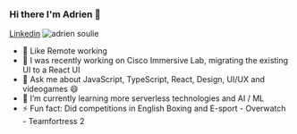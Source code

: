 ### Hi there I'm Adrien 👋
[Linkedin](https://www.linkedin.com/in/adriensouli%C3%A9)
![adrien soulie](https://i.imgur.com/2UQtasv.png)


- 🤍 Like Remote working 
- 🔭 I was recently working on Cisco Immersive Lab, migrating the existing UI to a React UI
- 💬 Ask me about JavaScript, TypeScript, React, Design, UI/UX and videogames 😄
- 🌱 I’m currently learning more serverless technologies and AI / ML
- ⚡ Fun fact: Did competitions in English Boxing and E-sport - Overwatch - Teamfortress 2


<!--
**adriensoulie/adriensoulie** is a ✨ _special_ ✨ repository because its `README.md` (this file) appears on your GitHub profile.

Here are some ideas to get you started:

- 🔭 I’m currently working on ...
- 🌱 I’m currently learning ...
- 👯 I’m looking to collaborate on ...
- 🤔 I’m looking for help with ...
- 💬 Ask me about ...
- 📫 How to reach me: ...
- 😄 Pronouns: ...
- ⚡ Fun fact: ...
-->

